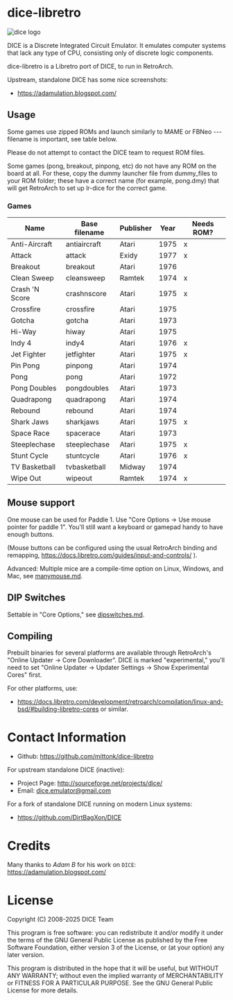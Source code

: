 # dice-libretro

![dice logo](ui/icon.png)

DICE is a Discrete Integrated Circuit Emulator. It emulates computer systems
that lack any type of CPU, consisting only of discrete logic components.

dice-libretro is a Libretro port of DICE, to run in RetroArch.

Upstream, standalone DICE has some nice screenshots:
* https://adamulation.blogspot.com/

## Usage

Some games use zipped ROMs and launch similarly to MAME or FBNeo ---
filename is important, see table below.

Please do not attempt to contact the DICE team
to request ROM files.

Some games (pong, breakout, pinpong, etc) do not have any
ROM on the board at all.  For these, copy the dummy launcher
file from dummy_files to your ROM folder; these have a
correct name (for example, pong.dmy) that will get RetroArch to set up
lr-dice for the correct game.

### Games

|	Name	|	Base filename	|	Publisher	|	Year |	Needs ROM?	|
| ----  | ------------- | --------- | ---- | -------- |
|	Anti-Aircraft	|	antiaircraft	|	Atari	|	1975	|	x	|
|	Attack	|	attack	|	Exidy	|	1977	|	x	|
|	Breakout	|	breakout	|	Atari	|	1976	|		|
|	Clean Sweep	|	cleansweep	|	Ramtek	|	1974	|	x	|
|	Crash 'N Score	|	crashnscore	|	Atari	|	1975	|	x	|
|	Crossfire	|	crossfire	|	Atari	|	1975	|		|
|	Gotcha	|	gotcha	|	Atari	|	1973	|		|
|	Hi-Way	|	hiway	|	Atari	|	1975	|		|
|	Indy 4	|	indy4	|	Atari	|	1976	|	x	|
|	Jet Fighter	|	jetfighter	|	Atari	|	1975	|	x	|
|	Pin Pong	|	pinpong	|	Atari	|	1974	|		|
|	Pong	|	pong	|	Atari	|	1972	|		|
|	Pong Doubles	|	pongdoubles	|	Atari	|	1973	|		|
|	Quadrapong	|	quadrapong	|	Atari	|	1974	|		|
|	Rebound	|	rebound	|	Atari	|	1974	|		|
|	Shark Jaws	|	sharkjaws	|	Atari	|	1975	|	x	|
|	Space Race	|	spacerace	|	Atari	|	1973	|		|
|	Steeplechase	|	steeplechase	|	Atari	|	1975	|	x	|
|	Stunt Cycle	|	stuntcycle	|	Atari	|	1976	|	x	|
|	TV Basketball	|	tvbasketball	|	Midway	|	1974	|		|
|	Wipe Out	|	wipeout	|	Ramtek	|	1974	|	x	|

## Mouse support
One mouse can be used for Paddle 1.  Use "Core Options -> Use mouse pointer for paddle 1".  You'll still want a keyboard or gamepad handy to have enough buttons.

(Mouse buttons can be configured using the usual RetroArch binding and remapping, https://docs.libretro.com/guides/input-and-controls/ ).

Advanced: Multiple mice are a compile-time option on Linux, Windows, and Mac, see 
[manymouse.md](manymouse.md).

## DIP Switches

Settable in "Core Options," see [dipswitches.md](dipswitches.md).

## Compiling
Prebuilt binaries for several platforms are available through RetroArch's "Online Updater -> Core Downloader".  DICE is marked "experimental," you'll need to set "Online Updater -> Updater Settings -> Show Experimental Cores" first.

For other platforms, use:
* https://docs.libretro.com/development/retroarch/compilation/linux-and-bsd/#building-libretro-cores
or similar.

# Contact Information
* Github: https://github.com/mittonk/dice-libretro

For upstream standalone DICE (inactive):
* Project Page: http://sourceforge.net/projects/dice/
* Email: dice.emulator@gmail.com

For a fork of standalone DICE running on modern Linux systems:
* https://github.com/DirtBagXon/DICE

# Credits

Many thanks to _Adam B_ for his work on `DICE`: https://adamulation.blogspot.com/

# License

Copyright (C) 2008-2025 DICE Team

This program is free software: you can redistribute it and/or modify
it under the terms of the GNU General Public License as published by
the Free Software Foundation, either version 3 of the License, or
(at your option) any later version.

This program is distributed in the hope that it will be useful,
but WITHOUT ANY WARRANTY; without even the implied warranty of
MERCHANTABILITY or FITNESS FOR A PARTICULAR PURPOSE.  See the
GNU General Public License for more details.

